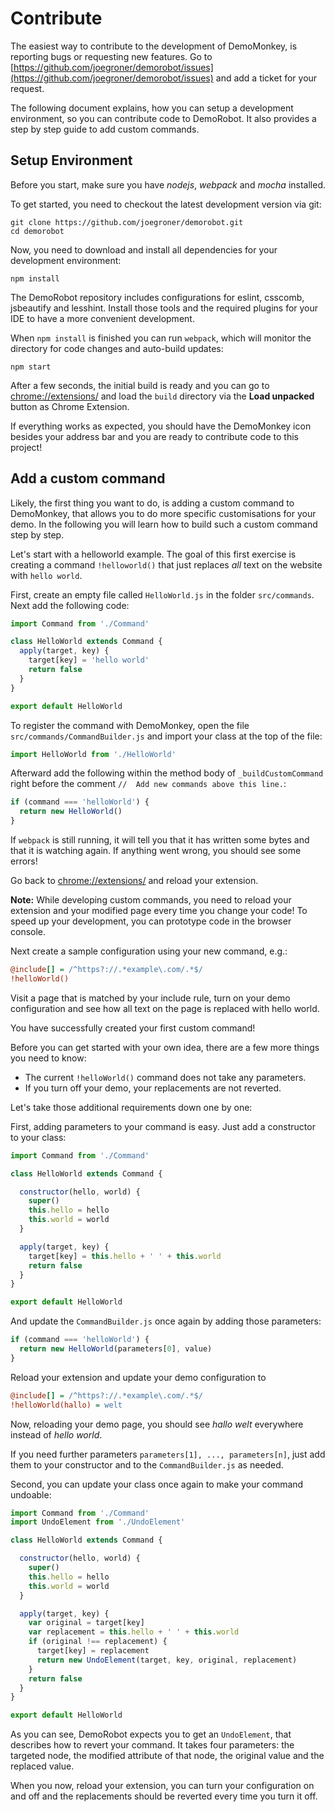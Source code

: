 # Contribute

The easiest way to contribute to the development of DemoMonkey, is reporting bugs or requesting new features. Go to
[https://github.com/joegroner/demorobot/issues](https://github.com/joegroner/demorobot/issues) and add a ticket for your
request.

The following document explains, how you can setup a development environment, so you can contribute code to DemoRobot.
It also provides a step by step guide to add custom commands.

## Setup Environment

Before you start, make sure you have *nodejs*, *webpack* and *mocha* installed.

To get started, you need to checkout the latest development version via git:

```shell
git clone https://github.com/joegroner/demorobot.git
cd demorobot
```

Now, you need to download and install all dependencies for your  development environment:

```shell
npm install
```

The DemoRobot repository includes configurations for eslint, csscomb, jsbeautify and lesshint. Install those tools and
the required plugins for your IDE to have a more convenient development.

When `npm install` is finished you can run `webpack`, which will monitor the directory for code changes and
auto-build updates:

```shell
npm start
```

After a few seconds, the initial build is ready and you can go to [chrome://extensions/](chrome://extensions/) and
load the `build` directory via the **Load unpacked** button as Chrome Extension.

If everything works as expected, you should have the DemoMonkey icon besides your address bar and you are ready to
contribute code to this project!

## Add a custom command

Likely, the first thing you want to do, is adding a custom command to DemoMonkey, that allows you to do more specific
customisations for your demo. In the following you will learn how to build such a custom command step by step.

Let's start with a helloworld example. The goal of this first exercise is creating a command `!helloworld()` that just
replaces *all* text on the website with `hello world`.

First, create an empty file called `HelloWorld.js` in the folder `src/commands`. Next add the following code:

```javascript
import Command from './Command'

class HelloWorld extends Command {
  apply(target, key) {
    target[key] = 'hello world'    
    return false
  }  
}

export default HelloWorld
```

To register the command with DemoMonkey, open the file `src/commands/CommandBuilder.js` and import your class at the
top of the file:

```javascript
import HelloWorld from './HelloWorld'
```

Afterward add the following within the method body of `_buildCustomCommand` right before the comment
`//  Add new commands above this line.`:

```javascript
if (command === 'helloWorld') {
  return new HelloWorld()
}
```

If `webpack` is still running, it will tell you that it has written some bytes and that it is watching again.
If anything went wrong, you should see some errors!

Go back to [chrome://extensions/](chrome://extensions/) and reload your extension.

**Note:** While developing custom commands, you need to reload your extension and your modified page every time
you change your code! To speed up your development, you can prototype code in the browser console.

Next create a sample configuration using your new command, e.g.:

```ini
@include[] = /^https?://.*example\.com/.*$/
!helloWorld()
```

Visit a page that is matched by your include rule, turn on your demo configuration and see how all text on the page is
replaced with hello world.

You have successfully created your first custom command!

Before you can get started with your own idea, there are a few more things you need to know:

- The current `!helloWorld()` command does not take any parameters.
- If you turn off your demo, your replacements are not reverted.

Let's take those additional requirements down one by one:

First, adding parameters to your command is easy. Just add a constructor to your class:

```javascript
import Command from './Command'

class HelloWorld extends Command {

  constructor(hello, world) {
    super()
    this.hello = hello
    this.world = world
  }

  apply(target, key) {
    target[key] = this.hello + ' ' + this.world
    return false
  }  
}

export default HelloWorld
```

And update the `CommandBuilder.js` once again by adding those parameters:

```javascript
if (command === 'helloWorld') {
  return new HelloWorld(parameters[0], value)
}
```

Reload your extension and update your demo configuration to

```ini
@include[] = /^https?://.*example\.com/.*$/
!helloWorld(hallo) = welt
```

Now, reloading your demo page, you should see *hallo welt* everywhere instead of *hello world*.

If you need further parameters `parameters[1], ..., parameters[n]`, just add them to your constructor and to the
`CommandBuilder.js` as needed.

Second, you can update your class once again to make your command undoable:

```javascript
import Command from './Command'
import UndoElement from './UndoElement'

class HelloWorld extends Command {

  constructor(hello, world) {
    super()
    this.hello = hello
    this.world = world
  }

  apply(target, key) {
    var original = target[key]
    var replacement = this.hello + ' ' + this.world
    if (original !== replacement) {
      target[key] = replacement
      return new UndoElement(target, key, original, replacement)
    }
    return false
  }  
}

export default HelloWorld
```

As you can see, DemoRobot expects you to get an `UndoElement`, that describes how to revert your command.
It takes four parameters: the targeted node, the modified attribute of that node,
the original value and the replaced value.

When you now, reload your extension, you can turn your configuration on and off and the replacements should be
reverted every time you turn it off.
